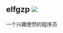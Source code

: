 ## elfgzp [![](https://travis-ci.org/elfgzp/elfgzp.github.io.svg?branch=master)](https://travis-ci.org/elfgzp/elfgzp.github.io)
一个兴趣使然的程序员
